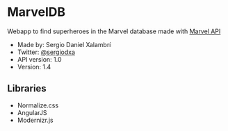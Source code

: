 # MarvelDB
Webapp to find superheroes in the Marvel database made with [Marvel API](http://developer.marvel.com/)

* Made by: Sergio Daniel Xalambrí
* Twitter: [@sergiodxa](http://twitter.com/sergiodxa)
* API version: 1.0
* Version: 1.4

## Libraries
* Normalize.css
* AngularJS
* Modernizr.js